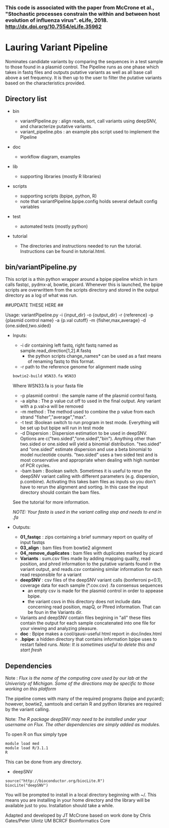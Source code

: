 

### This code is associated with the paper from McCrone et al., "Stochastic processes constrain the within and between host evolution of influenza virus". eLife, 2018. http://dx.doi.org/10.7554/eLife.35962


# Lauring Variant Pipeline

Nominates candidate variants by comparing the sequences in a test sample to those found in a plasmid control.
The Pipeline runs as one phase which takes in fastq files and outputs putative variants as well as all base call above a set frequency.  It is then up to the user to filter the putative variants based on the characteristics provided.

## Directory list
* bin
	* variantPipeline.py : align reads, sort, call variants using deepSNV, and characterize putative variants.
	* variant_pipeline.pbs : an example pbs script used to implement the Pipeline
* doc
	* workflow diagram, examples
* lib
	* supporting libraries (mostly R libraries)
* scripts
	* supporting scripts (bpipe, python, R)
	* note that variantPipeline.bpipe.config holds several default config variables
* test
	* automated tests (mostly python)

* tutorial
	* The directories and instructions needed to run the tutorial. Instructions can be found in tutorial.html.

## bin/variantPipeline.py
 This script is a thin python wrapper around a bpipe pipeline which in turn calls fastqc, pydmx-al, bowtie, picard. Whenever this is launched, the bpipe scripts are overwrittem from the scripts directory and stored in the output directory as a log of what was run.

##UPDATE THESE HERE ##

Usage: variantPipeline.py -i {input_dir} -o {output_dir} -r {reference} -p {plasmid control name} -a {p.val cutoff} -m {fisher,max,average} -d {one.sided,two.sided}


* Inputs:  
	* -i dir containing left fastq, right fastq named as sample.read_direction[1,2].#.fastq
		* the python scripts change_names* can be used as a fast means of renaming fastq to this format.
	* -r path to the reference genome for alignment made using

	```bash
	bowtie2-build WSN33.fa WSN33
	```
	Where WSN33.fa is your fasta file
	* -p plasmid control : the sample name of the plasmid control fastq.
	* -a alpha : The p value cut off to used in the final output. Any variant with a p.val>a will be removed
	* -m method : The method used to combine the p value from each strand "fisher","average","max".
	* -t test :Boolean switch to run program in test mode. Everything will be set up but bpipe will run in test mode
	* -d Dispersion : Dispersion estimation to be used in deepSNV. Options are c("two.sided","one.sided","bin"). Anything other 	than two.sided or one.sided will yield a binomial distribution. "two.sided" and "one.sided" estimate dispersion and use a beta binomial to model nucleotide counts. "two.sided" uses a two sided test and is most conservative and appropriate when dealing with high number of  PCR cycles.
	* -bam bam : Boolean switch. Sometimes it is useful to rerun the deepSNV variant calling with different parameters (e.g. dispersion, p.combine). Activating this  takes bam files as inputs so you don\'t have to rerun the alignment and sorting. In this case the input directory should contain the bam files.



	See the tutorial for more information.

	*NOTE: Your fasta is used in the variant calling step and needs to end in .fa*


* Outputs:
	* __01_fastqc__ : zips containing a brief summary report on quality of input fastqs
	* __03_align__ : bam files from bowtie2 alignment
	* __04_remove_duplicates__ : bam files with duplicates marked by picard
	* __Variants__ : sum.csv files made by adding mapping quality, read position, and phred information to the putative variants found in the variant output, and reads.csv containing similar information for each read responsible for a variant
	* __deepSNV__ : csv files of the deepSNV variant calls (bonferroni p<0.1), coverage data for each sample (*.cov.csv) .fa consensus sequences
		* an empty csv is made for the plasmid control in order to appease bpipe.
		* the variant csvs in this directory does not include data concerning read position, mapQ, or Phred information.  That can be foun in the Variants dir.
	* Variants and deepSNV contain files begining in "all" these files contain the output for each sample concatenated into one file for your viewing and analyzing pleasure.
	* __doc__ : Bpipe makes a cool/qausi-useful html report in doc/index.html
	* __.bpipe__: a hidden directory that contains information bpipe uses to restart failed runs.  *Note: It is sometimes useful to delete this and start fresh*


## Dependencies

Note : *Flux is the name of the computing core used by our lab at the Univeristy of Michigan. Some of the directions may be specific to those working on this platform*

The pipeline comes with many of the required programs (bpipe and pycard); however, bowtie2, samtools and certain R  and python libraries are required by the variant calling.

Note: *The R package deepSNV may need to be installed under your username on Flux.  The other dependencies are simply added as modules.*

To open R on flux simply type
```
module load med
module load R/3.1.1
R
```


This can be done from any directory.
* deepSNV

```
source("http://bioconductor.org/biocLite.R")
biocLite("deepSNV")
```

You will be prompted to install in a local directory beginning with ~/. This means you are installing in your home directory and the library will be available just to you.  Installation should take a while.

Adapted and developed by JT McCrone based on work done by
Chris Gates/Peter Ulintz
UM BCRCF Bioinformatics Core
